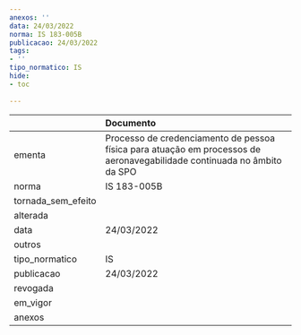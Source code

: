 ```yaml
---
anexos: ''
data: 24/03/2022
norma: IS 183-005B
publicacao: 24/03/2022
tags:
- ''
tipo_normatico: IS
hide: 
- toc 
 
---
```


|                    | Documento                                                                                                               |
|:-------------------|:------------------------------------------------------------------------------------------------------------------------|
| ementa             | Processo de credenciamento de pessoa física para atuação em processos de aeronavegabilidade continuada no âmbito da SPO |
| norma              | IS 183-005B                                                                                                             |
| tornada_sem_efeito |                                                                                                                         |
| alterada           |                                                                                                                         |
| data               | 24/03/2022                                                                                                              |
| outros             |                                                                                                                         |
| tipo_normatico     | IS                                                                                                                      |
| publicacao         | 24/03/2022                                                                                                              |
| revogada           |                                                                                                                         |
| em_vigor           |                                                                                                                         |
| anexos             |                                                                                                                         |